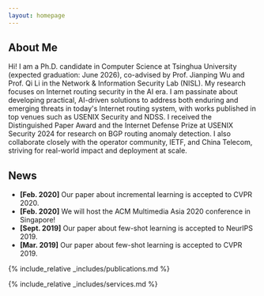```yaml
---
layout: homepage
---
```


## About Me

Hi! I am a Ph.D. candidate in Computer Science at Tsinghua University (expected graduation: June 2026), co-advised by Prof. Jianping Wu and Prof. Qi Li in the Network & Information Security Lab (NISL). My research focuses on Internet routing security in the AI era. I am passinate about developing practical, AI-driven solutions to address both enduring and emerging threats in today's Internet routing system, with works published in top venues such as USENIX Security and NDSS. I received the Distinguished Paper Award and the Internet Defense Prize at USENIX Security 2024 for research on BGP routing anomaly detection. I also collaborate closely with the operator community, IETF, and China Telecom, striving for real-world impact and deployment at scale.

## News

- **[Feb. 2020]** Our paper about incremental learning is accepted to CVPR 2020.
- **[Feb. 2020]** We will host the ACM Multimedia Asia 2020 conference in Singapore!
- **[Sept. 2019]** Our paper about few-shot learning is accepted to NeurIPS 2019.
- **[Mar. 2019]** Our paper about few-shot learning is accepted to CVPR 2019.

{% include_relative _includes/publications.md %}

{% include_relative _includes/services.md %}
